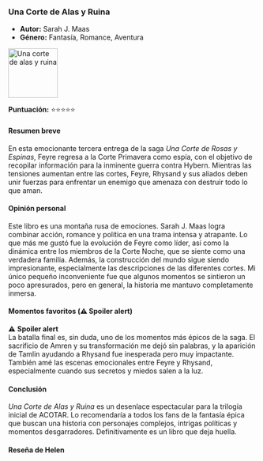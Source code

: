 ### **Una Corte de Alas y Ruina**  
- **Autor:** Sarah J. Maas  
- **Género:** Fantasía, Romance, Aventura  
<img src="../Imagenes/Una corte de alas y ruina.jpg" alt="Una corte de alas y ruina" width="100" />
 
**Puntuación:** ⭐⭐⭐⭐⭐  

#### Resumen breve  
En esta emocionante tercera entrega de la saga *Una Corte de Rosas y Espinas*, Feyre regresa a la Corte Primavera como espía, con el objetivo de recopilar información para la inminente guerra contra Hybern. Mientras las tensiones aumentan entre las cortes, Feyre, Rhysand y sus aliados deben unir fuerzas para enfrentar un enemigo que amenaza con destruir todo lo que aman.  

#### Opinión personal  
Este libro es una montaña rusa de emociones. Sarah J. Maas logra combinar acción, romance y política en una trama intensa y atrapante. Lo que más me gustó fue la evolución de Feyre como líder, así como la dinámica entre los miembros de la Corte Noche, que se siente como una verdadera familia. Además, la construcción del mundo sigue siendo impresionante, especialmente las descripciones de las diferentes cortes. Mi único pequeño inconveniente fue que algunos momentos se sintieron un poco apresurados, pero en general, la historia me mantuvo completamente inmersa.  

#### Momentos favoritos (⚠️ Spoiler alert)  
⚠️ **Spoiler alert**  
La batalla final es, sin duda, uno de los momentos más épicos de la saga. El sacrificio de Amren y su transformación me dejó sin palabras, y la aparición de Tamlin ayudando a Rhysand fue inesperada pero muy impactante. También amé las escenas emocionales entre Feyre y Rhysand, especialmente cuando sus secretos y miedos salen a la luz.  

#### Conclusión  
*Una Corte de Alas y Ruina* es un desenlace espectacular para la trilogía inicial de ACOTAR. Lo recomendaría a todos los fans de la fantasía épica que buscan una historia con personajes complejos, intrigas políticas y momentos desgarradores. Definitivamente es un libro que deja huella. 
  
#### Reseña de Helen